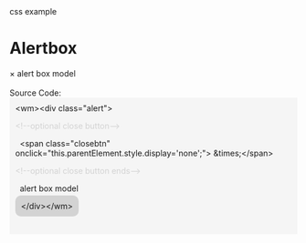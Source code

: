 <link rel="stylesheet" type="text/css" href="https://cdn.jsdelivr.net/gh/amalbenny/amalbenny@v0.2.2/wm/style.css">
<wm>
css example
<h1>Alertbox</h1>
<div class="alert">
  <span class="closebtn" onclick="this.parentElement.style.display='none';">&times;</span>
  alert box model
</div><br>
Source Code:<section class="cardBody"  style="background-color:whitesmoke;padding:10px;">
&lt;wm&gt;&lt;div class="alert"&gt;</p>
<span style="opacity:15%;">&lt;!--optional close button--&gt;<br></span>
<p>&nbsp; &lt;span class="closebtn" onclick="this.parentElement.style.display='none';"&gt;
&amp;times;&lt;/span&gt;</p>
<span style="opacity:15%;">&lt;!--optional close button ends--&gt;<br></span>

<p>&nbsp; alert box model</p><span style="background-color:lightgray;padding:10px;border-radius:10px;">&lt;/div&gt;&lt;/wm&gt;</span>
<br/></p>
<br></section></wm>
